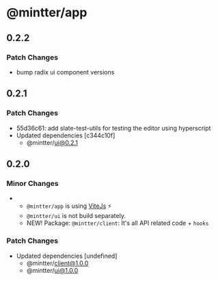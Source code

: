 # @mintter/app

## 0.2.2

### Patch Changes

- bump radix ui component versions

## 0.2.1

### Patch Changes

- 55d36c61: add slate-test-utils for testing the editor using hyperscript
- Updated dependencies [c344c10f]
  - @mintter/ui@0.2.1

## 0.2.0

### Minor Changes

- - `@mintter/app` is using [ViteJs](https://vitejs.dev/) ⚡️
  - `@mintter/ui` is not build separately.
  - NEW! Package: `@mintter/client`: It's all API related code + `hooks`

### Patch Changes

- Updated dependencies [undefined]
  - @mintter/client@1.0.0
  - @mintter/ui@1.0.0
